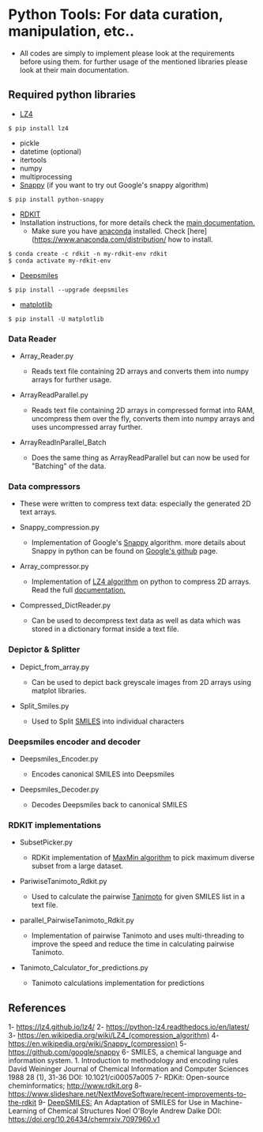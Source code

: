 # Python Tools: For data curation, manipulation, etc..
- All codes are simply to implement please look at the requirements before using them. for further usage of the mentioned libraries please look at their main documentation.

## Required python libraries
 - [LZ4](https://lz4.github.io/lz4/)
 ```
 $ pip install lz4
 ```
 
 - pickle
 - datetime (optional)
 - itertools
 - numpy
 - multiprocessing
 - [Snappy](https://github.com/google/snappy) (if you want to try out Google's snappy algorithm)
 ```
 $ pip install python-snappy
 ```
 - [RDKIT](https://www.rdkit.org)
  - Installation instructions, for more details check the [main documentation.](https://www.rdkit.org/docs/Install.html)
    - Make sure you have [anaconda](https://www.anaconda.com) installed. Check [here](https://www.anaconda.com/distribution/ how to install.
  ```
  $ conda create -c rdkit -n my-rdkit-env rdkit
  $ conda activate my-rdkit-env
  ```
  - [Deepsmiles](https://chemrxiv.org/articles/DeepSMILES_An_Adaptation_of_SMILES_for_Use_in_Machine-Learning_of_Chemical_Structures/7097960/1)
  ```
  $ pip install --upgrade deepsmiles
  ```
  - [matplotlib](https://matplotlib.org)
  ```
  $ pip install -U matplotlib
  ```
  
  
### Data Reader
- Array_Reader.py
  - Reads text file containing 2D arrays and converts them into numpy arrays for further usage.

- ArrayReadParallel.py
  - Reads text file containing 2D arrays in compressed format into RAM, uncompress them over the fly, converts them into numpy arrays and uses uncompressed array further.

- ArrayReadInParallel_Batch
  - Does the same thing as ArrayReadParallel but can now be used for "Batching" of the data.

### Data compressors
- These were written to compress text data: especially the generated 2D text arrays.
- Snappy_compression.py
  -  Implementation of Google's [Snappy](https://en.wikipedia.org/wiki/Snappy_(compression)) algorithm. more details about Snappy in python can be found on [Google's github](https://github.com/google/snappy) page.

- Array_compressor.py
  - Implementation of [LZ4 algorithm](https://en.wikipedia.org/wiki/LZ4_(compression_algorithm)) on python to compress 2D arrays. Read the full [documentation.](https://lz4.github.io/lz4/)

- Compressed_DictReader.py
  - Can be used to decompress text data as well as data which was stored in a dictionary format inside a text file.

### Depictor & Splitter
- Depict_from_array.py
  -  Can be used to depict back greyscale images from 2D arrays using matplot libraries.

- Split_Smiles.py
  - Used to Split [SMILES](https://en.wikipedia.org/wiki/Simplified_molecular-input_line-entry_system) into individual characters
  
### Deepsmiles encoder and decoder
- Deepsmiles_Encoder.py
  - Encodes canonical SMILES into Deepsmiles

- Deepsmiles_Decoder.py
  - Decodes Deepsmiles back to canonical SMILES

### RDKIT implementations
- SubsetPicker.py
  - RDKit implementation of [MaxMin algorithm](http://rdkit.blogspot.com/2017/11/revisting-maxminpicker.html) to pick maximum diverse subset from a large dataset.

- PariwiseTanimoto_Rdkit.py
  - Used to calculate the pairwise [Tanimoto](https://en.wikipedia.org/wiki/Jaccard_index) for given SMILES list in a text file.

- parallel_PairwiseTanimoto_Rdkit.py
  - Implementation of pairwise Tanimoto and uses multi-threading to improve the speed and reduce the time in calculating pairwise Tanimoto.

- Tanimoto_Calculator_for_predictions.py
  - Tanimoto calculations implementation for predictions
  
## References
1- https://lz4.github.io/lz4/
2- https://python-lz4.readthedocs.io/en/latest/
3- https://en.wikipedia.org/wiki/LZ4_(compression_algorithm)
4- https://en.wikipedia.org/wiki/Snappy_(compression)
5- https://github.com/google/snappy
6- SMILES, a chemical language and information system. 1. Introduction to methodology and encoding rules
David Weininger
Journal of Chemical Information and Computer Sciences 1988 28 (1), 31-36
DOI: 10.1021/ci00057a005
7- RDKit: Open-source cheminformatics; http://www.rdkit.org
8- https://www.slideshare.net/NextMoveSoftware/recent-improvements-to-the-rdkit
9- [DeepSMILES:](https://github.com/nextmovesoftware/deepsmiles) An Adaptation of SMILES for Use in Machine-Learning of Chemical Structures
Noel O'Boyle Andrew Dalke
DOI: https://doi.org/10.26434/chemrxiv.7097960.v1

